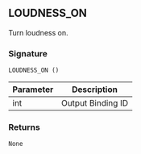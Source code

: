 ## LOUDNESS\_ON

 Turn loudness on.


### Signature

`LOUDNESS_ON ()`


| Parameter | Description |
| --- | --- |
| int | Output Binding ID |


### Returns

`None`